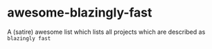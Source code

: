# awesome-blazingly-fast
A (satire) awesome list which lists all projects which are described as `blazingly fast`
